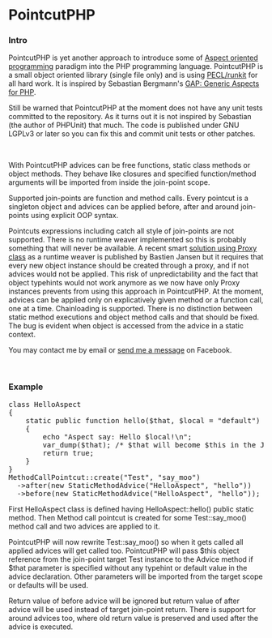 <h1>PointcutPHP</h1>

<h3>Intro</h3>
<p>PointcutPHP is yet another approach to introduce some of <a href="http://video.google.com/videoplay?docid=8566923311315412414&q=engEDU">Aspect oriented programming</a> paradigm into the PHP programming language. PointcutPHP is a small object oriented library (single file only) and is using <a href="http://pecl.php.net/package/runkit">PECL/runkit</a> for all hard work. It is inspired by Sebastian Bergmann's <a href="http://github.com/sebastianbergmann/gap">GAP: Generic Aspects for PHP</a>.
</p><p>
Still be warned that PointcutPHP at the moment does not have any unit tests committed to the repository. As it turns out it is not inspired by Sebastian (the author of PHPUnit) that much. The code is published under GNU LGPLv3 or later so you can fix this and commit unit tests or other patches.
</p><br/><p>
With PointcutPHP advices can be free functions, static class methods or object methods. They behave like closures and specified function/method arguments will be imported from inside the join-point scope. 
</p><p>
Supported join-points are function and method calls. Every pointcut is a singleton object and advices can be applied before, after and around join-points using explicit OOP syntax.  </p><p>
Pointcuts expressions including catch all style of join-points are not supported. There is no runtime weaver implemented so this is probably something that will never be available. A recent smart <a href="http://blog.excilys.com/2010/04/30/classes-proxy-en-php-aop/">solution using Proxy class</a> as a runtime weaver is published by Bastien Jansen but it requires that every new object instance should be created through a proxy, and if not advices would not be applied. This risk of unpredictability and the fact that object typehints would not work anymore as we now have only Proxy instances prevents from using this approach in PointcutPHP. At the moment, advices can be applied only on explicatively given method or a function call, one at a time. Chainloading is supported. There is no distinction between static method executions and object method calls and that should be fixed. The bug is evident when object is accessed from the advice in a static context. 
</p><p>
You may contact me by email or <a href="http://facebook.com/grakic">send me a message</a> on Facebook.
</p>
<p>&nbsp;</p>
<h3>Example</h3>
<pre>
class HelloAspect
{
    static public function hello($that, $local = "default")
    {
        echo "Aspect say: Hello $local!\n";
        var_dump($that); /* $that will become $this in the Join-point context */
        return true;
    }
}
MethodCallPointcut::create("Test", "say_moo")
  ->after(new StaticMethodAdvice("HelloAspect", "hello"))
  ->before(new StaticMethodAdvice("HelloAspect", "hello"));
</pre>

<p>First HelloAspect class is defined having HelloAspect::hello() public static method. Then Method call pointcut is created for some Test::say_moo() method call and two advices are applied to it.
</p><p>
PointcutPHP will now rewrite Test::say_moo() so when it gets called all applied advices will get called too. PointcutPHP will pass $this object reference from the join-point target Test instance to the Advice method if $that parameter is specified without any typehint or default value in the advice declaration. Other parameters will be imported from the target scope or defaults will be used.
</p><p>
Return value of before advice will be ignored but return value of after advice will be used instead of target join-point return. There is support for around advices too, where old return value is preserved and used after the advice is executed. 
</p>